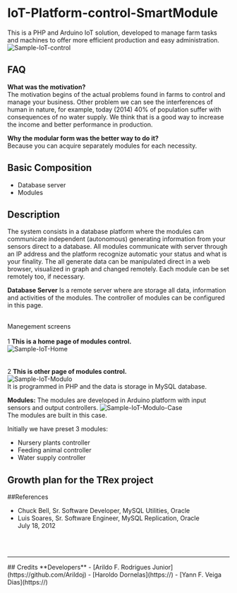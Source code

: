 # IoT-Platform-control-SmartModule
This is a PHP and Arduino IoT solution, developed to manage farm tasks and machines to offer more efficient production and easy administration.<br/>
![Sample-IoT-control](https://raw.githubusercontent.com/Arildoj/IoT-Plataform-control-SmartFarm/master/wiki/Sample-IoT_2.png)

## FAQ 

**What was the motivation?**<br/>
The motivation begins of the actual problems found in farms to control and manage your business. Other problem we can see the interferences of human in nature, for example, today (2014) 40% of population suffer with consequences of no water supply. 
We think that is a good way to increase the income and better performance in production.

**Why the modular form was the better way to do it?**<br/>
Because you can acquire separately modules for each necessity.

## Basic Composition

+ Database server
+ Modules

## Description

The system consists in a database platform where the modules can communicate independent (autonomous) generating information from your sensors direct to a database.
All modules communicate with server through an IP address and the platform recognize automatic your status and what is your finality.
The all generate data can be manipulated direct in a web browser, visualized in graph and changed remotely. Each module can be set remotely too, if necessary.

**Database Server**
Is a remote server where are storage all data, information and activities of the modules. The controller of modules can be configured in this page.

<br/>Manegement screens<br/><br/>
1 **This is a home page of modules control.**<br/>
![Sample-IoT-Home](https://raw.githubusercontent.com/Arildoj/IoT-Plataform-control-SmartFarm/master/wiki/home.PNG)
<br/><br/><br/>
2 **This is other page of modules control.**<br/>
![Sample-IoT-Modulo](https://raw.githubusercontent.com/Arildoj/IoT-Plataform-control-SmartFarm/master/wiki/tela-modulo.PNG)
<br/>
It is programmed in PHP and the data is storage in MySQL database.

**Modules:**
The modules are developed in Arduino platform with input sensors and output controllers.
![Sample-IoT-Modulo-Case](https://raw.githubusercontent.com/Arildoj/IoT-Plataform-control-SmartFarm/master/wiki/Sample-Module%3DCase.png)<br/>
The modules are built in this case.

Initially we have preset 3 modules:
+	Nursery plants controller
+ Feeding animal controller
+	Water supply controller

## Growth plan for the TRex project 

##References
- Chuck Bell, Sr. Software Developer, MySQL Utilities, Oracle
- Luis Soares, Sr. Software Engineer, MySQL Replication, Oracle<br/>
  July 18, 2012

<br/><br/>
<hr>
## Credits
**Developers**
- [Arildo F. Rodrigues Junior](https://github.com/Arildoj)
- [Haroldo Dornelas](https://)
- [Yann F. Veiga Dias](https://)

